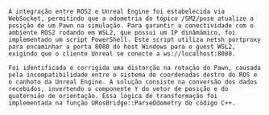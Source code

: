 	A integração entre ROS2 e Unreal Engine foi estabelecida via WebSocket, permitindo que a odometria do tópico /SM2/pose atualize a posição de um Pawn na simulação. Para garantir a conectividade com o ambiente ROS2 rodando em WSL2, que possui um IP dinâmâmico, foi implementado um script PowerShell. Este script utiliza netsh portproxy para encaminhar a porta 8080 do host Windows para o guest WSL2, exigindo que o cliente Unreal se conecte a ws://localhost:8080.

	Foi identificada e corrigida uma distorção na rotação do Pawn, causada pela incompatibilidade entre o sistema de coordenadas destro do ROS e o canhoto da Unreal Engine. A solução consiste na conversão dos dados recebidos, invertendo o componente Y do vetor de posição e do quaternião de orientação. Essa lógica de transformação foi implementada na função URosBridge::ParseOdometry do código C++.